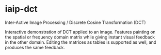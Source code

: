 # iaip-dct
Inter-Active Image Processing / Discrete Cosine Transformation (DCT)

Interactive demonstration of DCT applied to an image. Features painting on the spatial or frequency domain matrix while giving instant visual feedback in the other domain. Editing the matrices as tables is supported as well, and produces the same feedback.
